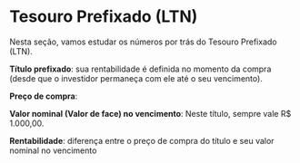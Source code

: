 # Tesouro Prefixado (LTN)

Nesta seção, vamos estudar os números por trás do Tesouro Prefixado (LTN).


**Título prefixado**: sua rentabilidade é definida no momento da compra (desde que o investidor permaneça com ele até o seu vencimento).


**Preço de compra**:


**Valor nominal (Valor de face) no vencimento**: Neste título, sempre vale R$ 1.000,00.


**Rentabilidade**: diferença entre o preço de compra do título e seu valor nominal no vencimento